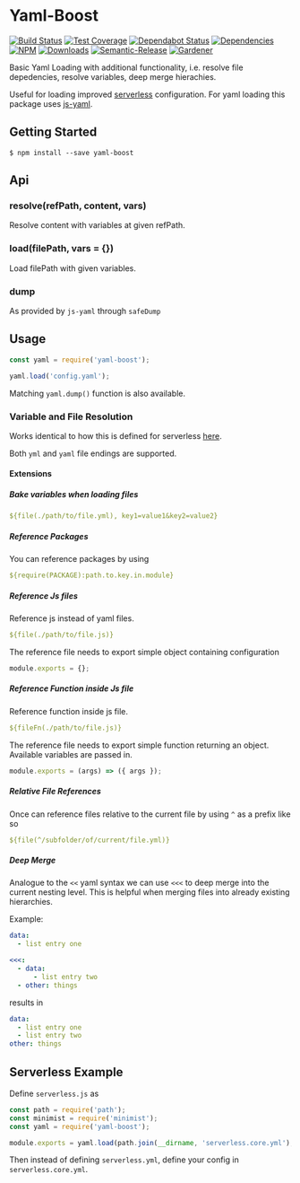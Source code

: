 # Yaml-Boost

[![Build Status](https://circleci.com/gh/blackflux/yaml-boost.png?style=shield)](https://circleci.com/gh/blackflux/yaml-boost)
[![Test Coverage](https://img.shields.io/coveralls/blackflux/yaml-boost/master.svg)](https://coveralls.io/github/blackflux/yaml-boost?branch=master)
[![Dependabot Status](https://api.dependabot.com/badges/status?host=github&repo=blackflux/yaml-boost)](https://dependabot.com)
[![Dependencies](https://david-dm.org/blackflux/yaml-boost/status.svg)](https://david-dm.org/blackflux/yaml-boost)
[![NPM](https://img.shields.io/npm/v/yaml-boost.svg)](https://www.npmjs.com/package/yaml-boost)
[![Downloads](https://img.shields.io/npm/dt/yaml-boost.svg)](https://www.npmjs.com/package/yaml-boost)
[![Semantic-Release](https://github.com/blackflux/js-gardener/blob/master/assets/icons/semver.svg)](https://github.com/semantic-release/semantic-release)
[![Gardener](https://github.com/blackflux/js-gardener/blob/master/assets/badge.svg)](https://github.com/blackflux/js-gardener)

Basic Yaml Loading with additional functionality, i.e. resolve file depedencies, resolve variables, deep merge hierachies.

Useful for loading improved [serverless](https://serverless.com/) configuration. For yaml loading this package uses [js-yaml](https://github.com/nodeca/js-yaml).

## Getting Started

    $ npm install --save yaml-boost

## Api

### resolve(refPath, content, vars)

Resolve content with variables at given refPath.

### load(filePath, vars = {})

Load filePath with given variables.

### dump

As provided by `js-yaml` through `safeDump`

## Usage

<!-- eslint-disable import/no-unresolved, import/no-extraneous-dependencies -->
```js
const yaml = require('yaml-boost');

yaml.load('config.yaml');
```

Matching `yaml.dump()` function is also available.

### Variable and File Resolution

Works identical to how this is defined for serverless [here](https://serverless.com/framework/docs/providers/aws/guide/variables/).

Both `yml` and `yaml` file endings are supported.

#### Extensions

##### Bake variables when loading files

```yaml
${file(./path/to/file.yml), key1=value1&key2=value2}
```

##### Reference Packages

You can reference packages by using

```yaml
${require(PACKAGE):path.to.key.in.module}
```

##### Reference Js files

Reference js instead of yaml files.

```yaml
${file(./path/to/file.js)}
```

The reference file needs to export simple object containing configuration

```js
module.exports = {};
```

##### Reference Function inside Js file

Reference function inside js file.

```yaml
${fileFn(./path/to/file.js)}
```

The reference file needs to export simple function returning an object. Available variables are passed in.

```js
module.exports = (args) => ({ args });
```

##### Relative File References

Once can reference files relative to the current file by using `^` as a prefix like so

```yaml
${file(^/subfolder/of/current/file.yml)}
```

##### Deep Merge

Analogue to the `<<` yaml syntax we can use `<<<` to deep merge into the current nesting level.
This is helpful when merging files into already existing hierarchies.

Example:

```yaml
data:
  - list entry one

<<<:
  - data:
      - list entry two
  - other: things
```

results in

```yaml
data:
  - list entry one
  - list entry two
other: things
```

## Serverless Example

Define `serverless.js` as

<!-- eslint-disable import/no-unresolved, import/no-extraneous-dependencies -->
```js
const path = require('path');
const minimist = require('minimist');
const yaml = require('yaml-boost');

module.exports = yaml.load(path.join(__dirname, 'serverless.core.yml'), minimist(process.argv.slice(2)));
```

Then instead of defining `serverless.yml`, define your config in `serverless.core.yml`.
